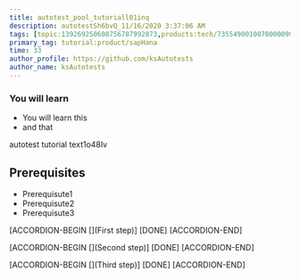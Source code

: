 ```yaml
---
title: autotest_pool_tutoriall01inq
description: autotestSh6bvQ_11/16/2020 3:37:06 AM
tags: [topic:139269250608756787992873,products:tech/73554900100700000996,tutorial:experience/advanced]
primary_tag: tutorial:product/sapHana
time: 33
author_profile: https://github.com/ksAutotests
author_name: ksAutotests
---
```

### You will learn
- You will learn this
- and that

autotest tutorial text1o48Iv

## Prerequisites
- Prerequisute1
- Prerequisute2
- Prerequisute3

[ACCORDION-BEGIN [](First step)]
[DONE]
[ACCORDION-END]

[ACCORDION-BEGIN [](Second step)]
[DONE]
[ACCORDION-END]

[ACCORDION-BEGIN [](Third step)]
[DONE]
[ACCORDION-END]

